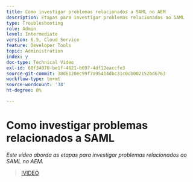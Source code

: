```yaml
---
title: Como investigar problemas relacionados a SAML no AEM
description: Etapas para investigar problemas relacionados ao SAML
type: Troubleshooting
role: Admin
level: Intermediate
version: 6.5, Cloud Service
feature: Developer Tools
topic: Administration
index: y
doc-type: Technical Video
exl-id: 60f34070-be1f-4621-b697-4df12eaccfe3
source-git-commit: 30d6120ec99f7a95414dbc31c0cb002152bd6763
workflow-type: tm+mt
source-wordcount: '34'
ht-degree: 0%

---
```


# Como investigar problemas relacionados a SAML

*Este vídeo aborda as etapas para investigar problemas relacionados ao SAML no AEM.*

>[!VIDEO](https://video.tv.adobe.com/v/335466?quality=12&learn=on)
